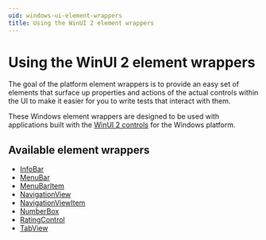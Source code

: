 ```yaml
---
uid: windows-ui-element-wrappers
title: Using the WinUI 2 element wrappers
---
```


# Using the WinUI 2 element wrappers

The goal of the platform element wrappers is to provide an easy set of elements that surface up properties and actions of the actual controls within the UI to make it easier for you to write tests that interact with them.

These Windows element wrappers are designed to be used with applications built with the [WinUI 2 controls](https://docs.microsoft.com/en-us/windows/apps/winui/winui2/) for the Windows platform.

## Available element wrappers

- [InfoBar](https://github.com/MADE-Apps/legerity/blob/main/src/Legerity.WinUI/InfoBar.cs)
- [MenuBar](https://github.com/MADE-Apps/legerity/blob/main/src/Legerity.WinUI/MenuBar.cs)
- [MenuBarItem](https://github.com/MADE-Apps/legerity/blob/main/src/Legerity.WinUI/MenuBarItem.cs)
- [NavigationView](https://github.com/MADE-Apps/legerity/blob/main/src/Legerity.WinUI/NavigationView.cs)
- [NavigationViewItem](https://github.com/MADE-Apps/legerity/blob/main/src/Legerity.WinUI/NavigationViewItem.cs)
- [NumberBox](https://github.com/MADE-Apps/legerity/blob/main/src/Legerity.WinUI/NumberBox.cs)
- [RatingControl](https://github.com/MADE-Apps/legerity/blob/main/src/Legerity.WinUI/RatingControl.cs)
- [TabView](https://github.com/MADE-Apps/legerity/blob/main/src/Legerity.WinUI/TabView.cs)
